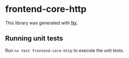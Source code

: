 # frontend-core-http

This library was generated with [Nx](https://nx.dev).

## Running unit tests

Run `nx test frontend-core-http` to execute the unit tests.
